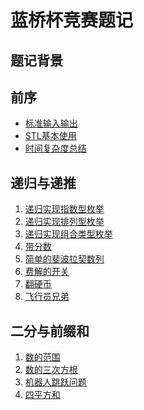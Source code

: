 <!--
 * @Description: 
 * @Author: fengxb
 * @Date: 2022-02-16 11:03:24
 * @LastEditor: fengxb
 * @LastEditTime: 2022-02-20 15:09:53
-->
# 蓝桥杯竞赛题记

## 题记背景

## 前序

- [标准输入输出](Notes/标准输入输出.md)
- [STL基本使用](Notes/STL基本使用.md)
- [时间复杂度总结](Notes/时间复杂度总结.md)

## 递归与递推

1. [递归实现指数型枚举](Notes/_92_递归实现指数型枚举.md)
2. [递归实现排列型枚举](Notes/_94_递归实现排列型枚举.md)
3. [递归实现组合类型枚举](Notes/_93_递归实现组合型枚举.md)
4. [带分数](Notes/_1209_带分数（递归嵌套）.md)
5. [简单的斐波拉契数列](Notes/_717_斐波拉契数列.md)
6. [费解的开关](Notes/_95_费解的开关.md)
7. [翻硬币](Notes/_1208_翻硬币.md)
8. [飞行员兄弟](Notes/_116_飞行员兄弟.md)

## 二分与前缀和

1. [数的范围](Notes/_789_数的范围.md)
2. [数的三次方根](Notes/_790_数的三次方根.md)
3. [机器人跳跃问题](Notes/_730_机器人跳跃问题.md)
4. [四平方和](Notes/_1221_四平方和.md)